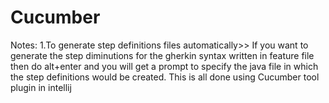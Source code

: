 # Cucumber



Notes:
1.To generate step definitions files automatically>>
If you want to generate the step diminutions for the gherkin syntax written in feature file then do alt+enter and you will get a prompt to specify the java file in which
the step definitions would be created.
This is all done using Cucumber tool plugin in intellij

